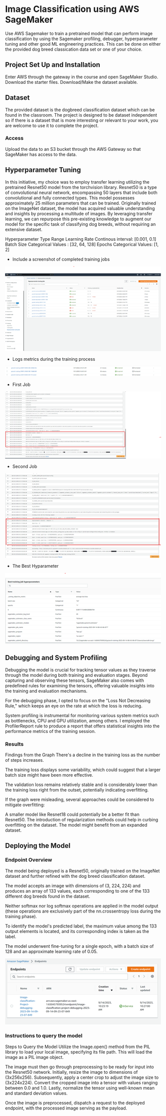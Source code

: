 # Image Classification using AWS SageMaker

Use AWS Sagemaker to train a pretrained model that can perform image classification by using the Sagemaker profiling, debugger, hyperparameter tuning and other good ML engineering practices. This can be done on either the provided dog breed classication data set or one of your choice.

## Project Set Up and Installation
Enter AWS through the gateway in the course and open SageMaker Studio. 
Download the starter files.
Download/Make the dataset available. 

## Dataset
The provided dataset is the dogbreed classification dataset which can be found in the classroom.
The project is designed to be dataset independent so if there is a dataset that is more interesting or relevant to your work, you are welcome to use it to complete the project.

### Access
Upload the data to an S3 bucket through the AWS Gateway so that SageMaker has access to the data. 

## Hyperparameter Tuning
In this initiative, my choice was to employ transfer learning utilizing the pretrained Resnet50 model from the torchvision library. Resnet50 is a type of convolutional neural network, encompassing 50 layers that include both convolutional and fully connected types. This model possesses approximately 25 million parameters that can be trained. Originally trained on the ImageNet dataset, the model has acquired valuable understanding and insights by processing a multitude of images. By leveraging transfer learning, we can repurpose this pre-existing knowledge to augment our model for the specific task of classifying dog breeds, without requiring an extensive dataset.

Hyperparameter	Type	             Range
Learning Rate	    Continous	    interval: [0.001, 0.1]
Batch Size	           Categorical	    Values : [32, 64, 128]
Epochs	                 Categorical	  Values: [1, 2]


- Include a screenshot of completed training jobs

![Image1](https://github.com/calvin22580/Udacity-Dog-Breed-Classification/blob/main/Screenshot/Screenshot%202023-09-14%20103850.png?raw=true)


- Logs metrics during the training process

![Image2](https://github.com/calvin22580/Udacity-Dog-Breed-Classification/blob/main/Screenshot/Screenshot%202023-09-14%20104136.png?raw=true)


- First Job

![Image3](https://github.com/calvin22580/Udacity-Dog-Breed-Classification/blob/main/Screenshot/Screenshot%202023-09-14%20104412.png?raw=true)


- Second Job

![Image4](https://github.com/calvin22580/Udacity-Dog-Breed-Classification/blob/main/Screenshot/Screenshot%202023-09-14%20104753.png?raw=true)


- The Best Hyparameter

![Image6](https://github.com/calvin22580/Udacity-Dog-Breed-Classification/blob/main/Screenshot/Screenshot%202023-09-14%20105210.png?raw=true)





## Debugging and System Profiling

Debugging the model is crucial for tracking tensor values as they traverse through the model during both training and evaluation stages. Beyond capturing and observing these tensors, SageMaker also comes with predefined rules for examining the tensors, offering valuable insights into the training and evaluation mechanisms.

For the debugging phase, I opted to focus on the "Loss Not Decreasing Rule," which keeps an eye on the rate at which the loss is reducing.

System profiling is instrumental for monitoring various system metrics such as bottlenecks, CPU and GPU utilization, among others. I employed the ProfilerReport rule to produce a report that offers statistical insights into the performance metrics of the training session.

### Results

Findings from the Graph
There's a decline in the training loss as the number of steps increases.

The training loss displays some variability, which could suggest that a larger batch size might have been more effective.

The validation loss remains relatively stable and is considerably lower than the training loss right from the outset, potentially indicating overfitting.

If the graph were misleading, several approaches could be considered to mitigate overfitting:

A smaller model like Resnet18 could potentially be a better fit than Resnet50.
The introduction of regularization methods could help in curbing overfitting on the dataset.
The model might benefit from an expanded dataset.

## Deploying the Model

### Endpoint Overview
The model being deployed is a Resnet50, originally trained on the ImageNet dataset and further refined with the dog breed classification dataset.

The model accepts an image with dimensions of (3, 224, 224) and produces an array of 133 values, each corresponding to one of the 133 different dog breeds found in the dataset.

Neither softmax nor log softmax operations are applied in the model output (these operations are exclusively part of the nn.crossentropy loss during the training phase).

To identify the model's predicted label, the maximum value among the 133 output elements is located, and its corresponding index is taken as the label.

The model underwent fine-tuning for a single epoch, with a batch size of 128 and an approximate learning rate of 0.05.


![Image7](https://github.com/calvin22580/Udacity-Dog-Breed-Classification/blob/main/Screenshot/Screenshot%202023-09-14%20110414.png?raw=true)



### Instructions to query the model

Steps to Query the Model
Utilize the Image.open() method from the PIL library to load your local image, specifying its file path. This will load the image as a PIL image object.

The image must then go through preprocessing to be ready for input into the Resnet50 network. Initially, resize the image to dimensions of (3x256x256). Subsequently, apply a center crop to adjust the image size to (3x224x224). Convert the cropped image into a tensor with values ranging between 0.0 and 1.0. Lastly, normalize the tensor using well-known mean and standard deviation values.

Once the image is preprocessed, dispatch a request to the deployed endpoint, with the processed image serving as the payload.


